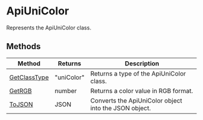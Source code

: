 # ApiUniColor

Represents the ApiUniColor class.


## Methods

| Method | Returns | Description |
| ------ | ------- | ----------- |
| [GetClassType](./Methods/GetClassType.md) | "uniColor" | Returns a type of the ApiUniColor class. |
| [GetRGB](./Methods/GetRGB.md) | number | Returns a color value in RGB format. |
| [ToJSON](./Methods/ToJSON.md) | JSON | Converts the ApiUniColor object into the JSON object. |
